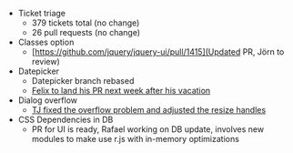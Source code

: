 * Ticket triage
  * 379 tickets total (no change)
  * 26 pull requests (no change)
* Classes option
  * [https://github.com/jquery/jquery-ui/pull/1415](Updated PR, Jörn to review)
* Datepicker
  * Datepicker branch rebased
  * [Felix to land his PR next week after his vacation](https://github.com/jquery/jquery-ui/pull/1432)
* Dialog overflow
  * [TJ fixed the overflow problem and adjusted the resize handles](http://bugs.jqueryui.com/ticket/10543)
* CSS Dependencies in DB
  * PR for UI is ready, Rafael working on DB update, involves new modules to make use r.js with in-memory optimizations
